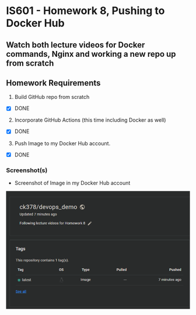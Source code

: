 # IS601 - Homework 8, Pushing to Docker Hub

## Watch both lecture videos for Docker commands, Nginx and working a new repo up from scratch

## Homework Requirements
1.  Build GitHub repo from scratch 
- [X] DONE

2.  Incorporate GitHub Actions (this time including Docker as well) 
- [X] DONE

3.  Push Image to my Docker Hub account. 
- [x] DONE

### Screenshot(s)
-   Screenshot of Image in my Docker Hub account

![Image in ck378 Docker Hub account](/images/dockerhubimage.png)